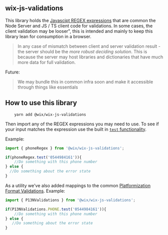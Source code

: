 wix-js-validations
-------------------
This library holds the [Javascipt REGEX expressions](https://developer.mozilla.org/en-US/docs/Web/JavaScript/Guide/Regular_Expressions) that are common the Node Server and JS / TS client code for validations.
In some cases, the client validation may be looser", this is  intended and mainly to keep this library lean for consumption in a browser.
> In any case of mismatch between client and server validation result - the server should be the *more robust deciding solution*.
> This is because the server may host libraries and dictionaries that have much more data for full validation.

Future:
> We may bundle this in common infra soon and make it accessible through things like essentials

## How to use this library
```
    yarn add @wix/wix-js-validations
```

Then import any of the REGEX expressions you may need to use.
To see if your input matches the expression use the built in [`test` functionality](https://developer.mozilla.org/en-US/docs/Web/JavaScript/Reference/Global_Objects/RegExp/test).

Example:
```typescript
import { phoneRegex } from '@wix/wix-js-validations';

if(phoneRegex.test('0544984161')){
    //Do something with this phone number
} else {
  //Do something about the error state
}
```

As a utility we've also added mappings to the common [Platformization Format Validations](https://bo.wix.com/wix-docs/rnd/platformization-guidelines/protobuf#platformization-guidelines_protobuf_validations).
Example:
```typescript
import { P13NValidations } from '@wix/wix-js-validations';

if(P13NValidations.PHONE.test('0544984161')){
    //Do something with this phone number
} else {
   //Do something about the error state
}
```
